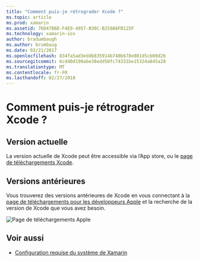 ```yaml
---
title: "Comment puis-je rétrograder Xcode ?"
ms.topic: article
ms.prod: xamarin
ms.assetid: 76D47B6D-F4E9-4957-B30C-B259A8FB125F
ms.technology: xamarin-ios
author: bradumbaugh
ms.author: brumbaug
ms.date: 03/21/2017
ms.openlocfilehash: 834fa5ad3eddb835914b740b678e081d5cb08d26
ms.sourcegitcommit: 6cd40d190abe38edd50fc74331be15324a845a28
ms.translationtype: MT
ms.contentlocale: fr-FR
ms.lasthandoff: 02/27/2018
---
```

# <a name="how-can-i-downgrade-xcode"></a>Comment puis-je rétrograder Xcode ?

## <a name="current-version"></a>Version actuelle

La version actuelle de Xcode peut être accessible via l’App store, ou le [page de téléchargements Xcode](https://developer.apple.com/xcode/downloads/).

## <a name="older-versions"></a>Versions antérieures

Vous trouverez des versions antérieures de Xcode en vous connectant à la [page de téléchargements pour les développeurs Apple](https://developer.apple.com/downloads/) et la recherche de la version de Xcode que vous avez besoin.

![Page de téléchargements Apple](http://content.screencast.com/users/Kent.Green/folders/Jing/media/4c5e2228-08a4-4d5a-af3b-7b66df741c6f/2015-06-11_1012.png "Page de téléchargements Apple")

## <a name="see-also"></a>Voir aussi
- [Configuration requise du système de Xamarin](~/cross-platform/get-started/requirements.md)
